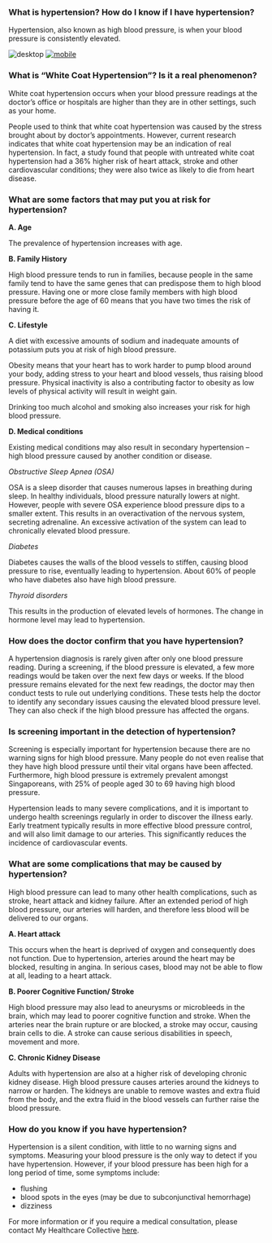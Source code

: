 ### What is hypertension? How do I know if I have hypertension?

Hypertension, also known as high blood pressure, is when your blood pressure is consistently elevated.

![desktop](/assets/post-images/post3a.png#desktop)
[![mobile](/assets/post-images/post3b.png#mobile)](/assets/post-images/post3b.png)

### What is “White Coat Hypertension”? Is it a real phenomenon?

White coat hypertension occurs when your blood pressure readings at the doctor’s office or hospitals are higher than they are in other settings, such as your home.

People used to think that white coat hypertension was caused by the stress brought about by doctor’s appointments. However, current research indicates that white coat hypertension may be an indication of real hypertension. In fact, a study found that people with untreated white coat hypertension had a 36% higher risk of heart attack, stroke and other cardiovascular conditions; they were also twice as likely to die from heart disease.

### What are some factors that may put you at risk for hypertension?

**A. Age**

The prevalence of hypertension increases with age.

**B. Family History**

High blood pressure tends to run in families, because people in the same family tend to have the same genes that can predispose them to high blood pressure. Having one or more close family members with high blood pressure before the age of 60 means that you have two times the risk of having it.

**C. Lifestyle**

A diet with excessive amounts of sodium and inadequate amounts of potassium puts you at risk of high blood pressure.

Obesity means that your heart has to work harder to pump blood around your body, adding stress to your heart and blood vessels, thus raising blood pressure. Physical inactivity is also a contributing factor to obesity as low levels of physical activity will result in weight gain.

Drinking too much alcohol and smoking also increases your risk for high blood pressure.

**D. Medical conditions**

Existing medical conditions may also result in secondary hypertension – high blood pressure caused by another condition or disease.

*Obstructive Sleep Apnea (OSA)*

OSA is a sleep disorder that causes numerous lapses in breathing during sleep. In healthy individuals, blood pressure naturally lowers at night. However, people with severe OSA experience blood pressure dips to a smaller extent. This results in an overactivation of the nervous system, secreting adrenaline. An excessive activation of the system can lead to chronically elevated blood pressure.

*Diabetes*

Diabetes causes the walls of the blood vessels to stiffen, causing blood pressure to rise, eventually leading to hypertension. About 60% of people who have diabetes also have high blood pressure.

*Thyroid disorders*

This results in the production of elevated levels of hormones. The change in hormone level may lead to hypertension.

### How does the doctor confirm that you have hypertension?

A hypertension diagnosis is rarely given after only one blood pressure reading. During a screening, if the blood pressure is elevated, a few more readings would be taken over the next few days or weeks. If the blood pressure remains elevated for the next few readings, the doctor may then conduct tests to rule out underlying conditions. These tests help the doctor to identify any secondary issues causing the elevated blood pressure level. They can also check if the high blood pressure has affected the organs.

### Is screening important in the detection of hypertension?

Screening is especially important for hypertension because there are no warning signs for high blood pressure. Many people do not even realise that they have high blood pressure until their vital organs have been affected. Furthermore, high blood pressure is extremely prevalent amongst Singaporeans, with 25% of people aged 30 to 69 having high blood pressure.

Hypertension leads to many severe complications, and it is important to undergo health screenings regularly in order to discover the illness early. Early treatment typically results in more effective blood pressure control, and will also limit damage to our arteries. This significantly reduces the incidence of cardiovascular events.

### What are some complications that may be caused by hypertension?

High blood pressure can lead to many other health complications, such as stroke, heart attack and kidney failure. After an extended period of high blood pressure, our arteries will harden, and therefore less blood will be delivered to our organs.

**A. Heart attack**

This occurs when the heart is deprived of oxygen and consequently does not function. Due to hypertension, arteries around the heart may be blocked, resulting in angina. In serious cases, blood may not be able to flow at all, leading to a heart attack.

**B. Poorer Cognitive Function/ Stroke**

High blood pressure may also lead to aneurysms or microbleeds in the brain, which may lead to poorer cognitive function and stroke. When the arteries near the brain rupture or are blocked, a stroke may occur, causing brain cells to die. A stroke can cause serious disabilities in speech, movement and more.

**C. Chronic Kidney Disease**

Adults with hypertension are also at a higher risk of developing chronic kidney disease. High blood pressure causes arteries around the kidneys to narrow or harden. The kidneys are unable to remove wastes and extra fluid from the body, and the extra fluid in the blood vessels can further raise the blood pressure.

### How do you know if you have hypertension?

Hypertension is a silent condition, with little to no warning signs and symptoms. Measuring your blood pressure is the only way to detect if you have hypertension. However, if your blood pressure has been high for a long period of time, some symptoms include:

-   ​​flushing
-   blood spots in the eyes (may be due to subconjunctival hemorrhage)
-   dizziness

For more information or if you require a medical consultation, please contact My Healthcare Collective [here](https://www.myhealthcarecollective.com/contact-us).
